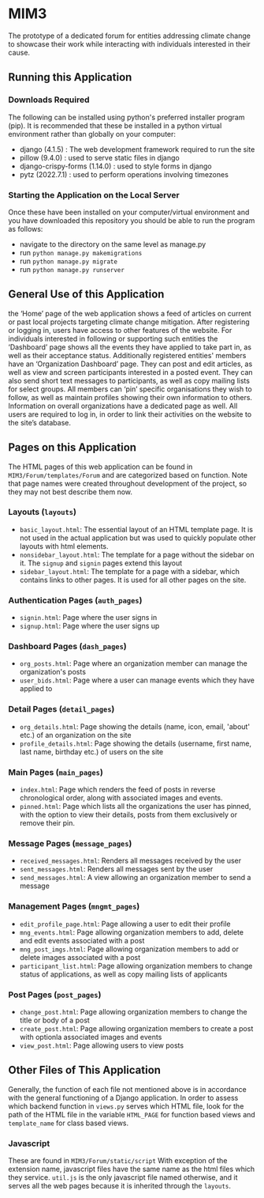 # MIM3
The prototype of a dedicated forum for entities addressing climate change to showcase their work while interacting with individuals interested in their cause.

## Running this Application
### Downloads Required
The following can be installed using python's preferred installer program (pip). It is recommended that these be installed in a python virtual environment rather than globally on your computer:
- django (4.1.5) : The web development framework required to run the site
- pillow (9.4.0) : used to serve static files in django
- django-crispy-forms (1.14.0) : used to style forms in django
- pytz (2022.7.1) : used to perform operations involving timezones

### Starting the Application on the Local Server
Once these have been installed on your computer/virtual environment and you have downloaded this repository you should be able to run the program as follows:
- navigate to the directory on the same level as manage.py
- run `python manage.py makemigrations`
- run `python manage.py migrate`
- run `python manage.py runserver`

## General Use of this Application
the ‘Home’ page of the web
application shows a feed of articles on current
or past local projects targeting climate change
mitigation. After registering or logging in, users
have access to other features of the website.
For individuals interested in
following or supporting such entities the
‘Dashboard’ page shows all the events
they have applied to take part in, as well
as their acceptance status.
Additionally registered
entities' members have an ‘Organization Dashboard’ page. They can post and edit articles, as well as view
and screen participants interested
in a posted event. They can also send short text messages to participants, as well as copy mailing lists for select groups. All members can ‘pin’ specific organisations they wish to
follow, as well as maintain profiles showing their
own information to others. Information on overall organizations have a dedicated page as well. 
All users are required to log in, in order to link their activities
on the website to the site’s database.

## Pages on this Application
The HTML pages of this web application can be found in `MIM3/Forum/templates/Forum` and are categorized based on function. Note that page names were created throughout development of the project, so they may not best describe them now.

### Layouts (`layouts`)
- `basic_layout.html`: The essential layout of an HTML template page. It is not used in the actual application but was used to quickly populate other layouts with html elements.
- `nonsidebar_layout.html`: The template for a page without the sidebar on it. The `signup` and `signin` pages extend this layout
- `sidebar_layout.html`: The template for a page with a sidebar, which contains links to other pages. It is used for all other pages on the site.

### Authentication Pages (`auth_pages`)
- `signin.html`: Page where the user signs in
- `signup.html`: Page where the user signs up

### Dashboard Pages (`dash_pages`)
- `org_posts.html`: Page where an organization member can manage the organization's posts
- `user_bids.html`: Page where a user can manage events which they have applied to

### Detail Pages (`detail_pages`)
- `org_details.html`: Page showing the details (name, icon, email, 'about' etc.) of an organization on the site
- `profile_details.html`: Page showing the details (username, first name, last name, birthday etc.) of users on the site

### Main Pages (`main_pages`)
- `index.html`: Page which renders the feed of posts in reverse chronological order, along with associated images and events.
- `pinned.html`: Page which lists all the organizations the user has pinned, with the option to view their details, posts from them exclusively or remove their pin.

### Message Pages (`message_pages`)
- `received_messages.html`: Renders all messages received by the user
- `sent_messages.html`: Renders all messages sent by the user
- `send_messages.html`: A view allowing an organization member to send a message

### Management Pages (`mngmt_pages`)
- `edit_profile_page.html`: Page allowing a user to edit their profile
- `mng_events.html`: Page allowing organization members to add, delete and edit events associated with a post
- `mng_post_imgs.html`: Page allowing organization members to add or delete images associated with a post
- `participant_list.html`: Page allowing organization members to change status of applications, as well as copy mailing lists of applicants

### Post Pages (`post_pages`)
- `change_post.html`: Page allowing organization members to change the title or body of a post
- `create_post.html`: Page allowing organization members to create a post with optionla associated images and events
- `view_post.html`: Page allowing users to view posts

## Other Files of This Application
Generally, the function of each file not mentioned above is in accordance with the general functioning of a Django application. In order to assess which backend
function in `views.py` serves which HTML file, look for the path of the HTML file in the variable `HTML_PAGE` for function based views and `template_name` for class
based views. 

### Javascript
These are found in `MIM3/Forum/static/script` With exception of the extension name, javascript files have the same name as the html files which they service. `util.js` is the only javascript file named
otherwise, and it serves all the web pages because it is inherited through the `layouts`. 
